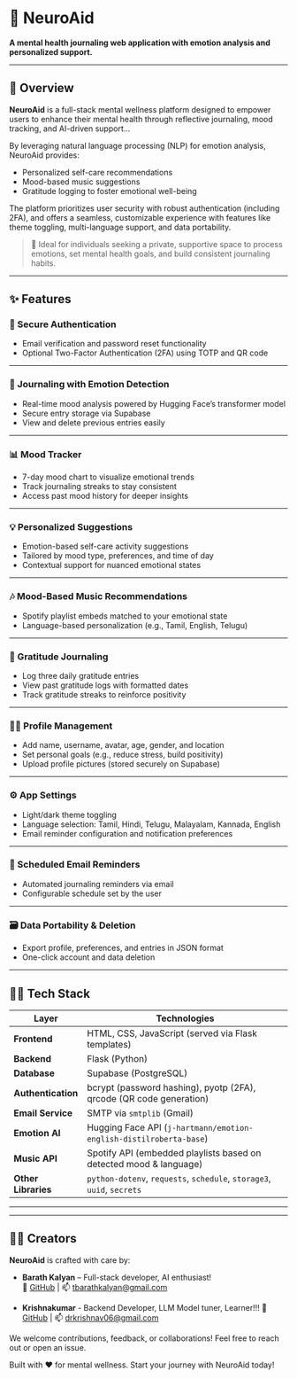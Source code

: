 # 🧠 **NeuroAid**

**A mental health journaling web application with emotion analysis and personalized support.**

---

## 🪷 **Overview**

**NeuroAid** is a full-stack mental wellness platform designed to empower users to enhance their mental health through reflective journaling, mood tracking, and AI-driven support...

By leveraging natural language processing (NLP) for emotion analysis, NeuroAid provides:
- Personalized self-care recommendations  
- Mood-based music suggestions  
- Gratitude logging to foster emotional well-being  

The platform prioritizes user security with robust authentication (including 2FA), and offers a seamless, customizable experience with features like theme toggling, multi-language support, and data portability.

> 🧘 Ideal for individuals seeking a private, supportive space to process emotions, set mental health goals, and build consistent journaling habits.

---

## ✨ **Features**

### 🔐 Secure Authentication
- Email verification and password reset functionality  
- Optional Two-Factor Authentication (2FA) using TOTP and QR code

---

### 📔 Journaling with Emotion Detection
- Real-time mood analysis powered by Hugging Face’s transformer model  
- Secure entry storage via Supabase  
- View and delete previous entries easily

---

### 📊 Mood Tracker
- 7-day mood chart to visualize emotional trends  
- Track journaling streaks to stay consistent  
- Access past mood history for deeper insights

---

### 💡 Personalized Suggestions
- Emotion-based self-care activity suggestions  
- Tailored by mood type, preferences, and time of day  
- Contextual support for nuanced emotional states

---

### 🎶 Mood-Based Music Recommendations
- Spotify playlist embeds matched to your emotional state  
- Language-based personalization (e.g., Tamil, English, Telugu)

---

### 🙏 Gratitude Journaling
- Log three daily gratitude entries  
- View past gratitude logs with formatted dates  
- Track gratitude streaks to reinforce positivity

---

### 🧑‍💻 Profile Management
- Add name, username, avatar, age, gender, and location  
- Set personal goals (e.g., reduce stress, build positivity)  
- Upload profile pictures (stored securely on Supabase)

---

### ⚙️ App Settings
- Light/dark theme toggling  
- Language selection: Tamil, Hindi, Telugu, Malayalam, Kannada, English  
- Email reminder configuration and notification preferences

---

### 📨 Scheduled Email Reminders
- Automated journaling reminders via email  
- Configurable schedule set by the user

---

### 🗃️ Data Portability & Deletion
- Export profile, preferences, and entries in JSON format  
- One-click account and data deletion

---

## 🧑‍💻 **Tech Stack**

| Layer              | Technologies                                                                 |
|--------------------|------------------------------------------------------------------------------|
| **Frontend**       | HTML, CSS, JavaScript (served via Flask templates)                           |
| **Backend**        | Flask (Python)                                                               |
| **Database**       | Supabase (PostgreSQL)                                                        |
| **Authentication** | bcrypt (password hashing), pyotp (2FA), qrcode (QR code generation)          |
| **Email Service**  | SMTP via `smtplib` (Gmail)                                                   |
| **Emotion AI**     | Hugging Face API (`j-hartmann/emotion-english-distilroberta-base`)           |
| **Music API**      | Spotify API (embedded playlists based on detected mood & language)           |
| **Other Libraries**| `python-dotenv`, `requests`, `schedule`, `storage3`, `uuid`, `secrets`       |

---

---

## 👨‍💻 Creators

**NeuroAid** is crafted with care by:

- **Barath Kalyan** – Full-stack developer, AI enthusiast!  
🔗 [GitHub](https://github.com/Barathkalyan) | 📫 tbarathkalyan@gmail.com

- **Krishnakumar** - Backend Developer, LLM Model tuner, Learner!!!
🔗 [GitHub](https://github.com/V-Krishnakumar) | 📫 drkrishnav06@gmail.com
 

We welcome contributions, feedback, or collaborations! Feel free to reach out or open an issue.





Built with ❤️ for mental wellness. Start your journey with NeuroAid today!
